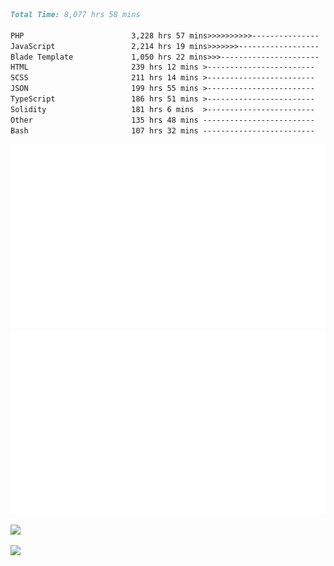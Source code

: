 <!--START_SECTION:waka-->

```markdown
Total Time: 8,077 hrs 58 mins

PHP                        3,228 hrs 57 mins>>>>>>>>>>---------------   39.31 %
JavaScript                 2,214 hrs 19 mins>>>>>>>------------------   26.96 %
Blade Template             1,050 hrs 22 mins>>>----------------------   12.79 %
HTML                       239 hrs 12 mins >------------------------   02.91 %
SCSS                       211 hrs 14 mins >------------------------   02.57 %
JSON                       199 hrs 55 mins >------------------------   02.43 %
TypeScript                 186 hrs 51 mins >------------------------   02.28 %
Solidity                   181 hrs 6 mins  >------------------------   02.20 %
Other                      135 hrs 48 mins -------------------------   01.65 %
Bash                       107 hrs 32 mins -------------------------   01.31 %
```

<!--END_SECTION:waka-->

![](https://raw.githubusercontent.com/DrMaxis/github-stats-transparent/output/generated/overview.svg)
![](https://raw.githubusercontent.com/DrMaxis/github-stats-transparent/output/generated/languages.svg)

![](https://git-readme-stats-drmaxis-projects.vercel.app/api?username=drmaxis&show_icons=true&theme=outrun&count_private=true&show=reviews,discussions_started,discussions_answered,prs_merged,prs_merged_percentage&custom_title=2024%20Github%20Rank)
 
<a href="https://count.getloli.com/"><img src="https://count.getloli.com/get/@:maxis-the-alchemist?theme=rule34"></a>
<!-- https://count.getloli.com/get/@alchemist?theme=rule34 -->
<br>
